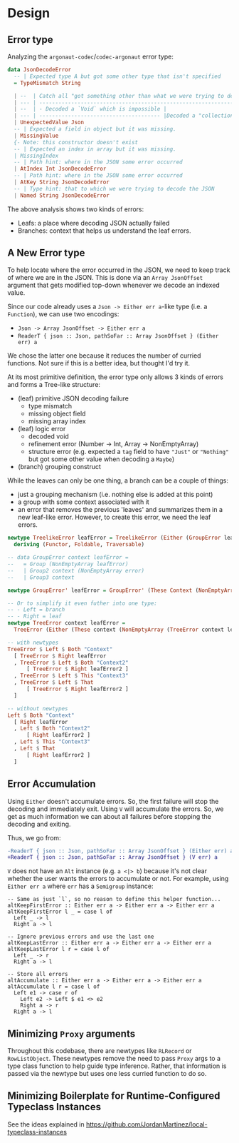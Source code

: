 # Design

## Error type

Analyzing the `argonaut-codec`/`codec-argonaut` error type:

```purs
data JsonDecodeError
  -- | Expected type A but got some other type that isn't specified
  = TypeMismatch String

  | --  | Catch all "got something other than what we were trying to decode" |
  | --- | ------------------------------------------------------------------ |Decoded the 'tag' to determine the contructor but it wasn't one of this type's constructors
  | --  | - Decoded a `Void` which is impossible |
  | --- | -------------------------------------- |Decoded a "collection" type and something failed in it
  | UnexpectedValue Json
  -- | Expected a field in object but it was missing.
  | MissingValue
  {- Note: this constructor doesn't exist
  -- | Expected an index in array but it was missing.
  | MissingIndex                                                                    -}
  -- | Path hint: where in the JSON some error occurred
  | AtIndex Int JsonDecodeError
  -- | Path hint: where in the JSON some error occurred
  | AtKey String JsonDecodeError
  -- | Type hint: that to which we were trying to decode the JSON
  | Named String JsonDecodeError
```

The above analysis shows two kinds of errors:
- Leafs: a place where decoding JSON actually failed
- Branches: context that helps us understand the leaf errors.

## A New Error type

To help locate where the error occurred in the JSON, we need to keep track of where we are in the JSON. This is done via an `Array JsonOffset` argument that gets modified top-down whenever we decode an indexed value.

Since our code already uses a `Json -> Either err a`-like type (i.e. a `Function`), we can use two encodings:
- `Json -> Array JsonOffset -> Either err a`
- `ReaderT { json :: Json, pathSoFar :: Array JsonOffset } (Either err) a`

We chose the latter one because it reduces the number of curried functions. Not sure if this is a better idea, but thought I'd try it.

At its most primitive definition, the error type only allows 3 kinds of errors and forms a Tree-like structure:
- (leaf) primitive JSON decoding failure
    - type mismatch
    - missing object field
    - missing array index
- (leaf) logic error
    - decoded void
    - refinement error (Number -> Int, Array -> NonEmptyArray)
    - structure error (e.g. expected a `tag` field to have `"Just"` or `"Nothing"` but got some other value when decoding a `Maybe`)
- (branch) grouping construct

While the leaves can only be one thing, a branch can be a couple of things:
- just a grouping mechanism (i.e. nothing else is added at this point)
- a group with some context associated with it
- an error that removes the previous 'leaves' and summarizes them in a new leaf-like error. However, to create this error, we need the leaf errors.

```purs
newtype TreelikeError leafError = TreelikeError (Either (GroupError leafError) leafError)
  deriving (Functor, Foldable, Traversable)

-- data GroupError context leafError =
--   = Group (NonEmptyArray leafError)
--   | Group2 context (NonEmptyArray error)
--   | Group3 context

newtype GroupError' leafError = GroupError' (These Context (NonEmptyArray (TreelikeError leafError)))

-- Or to simplify it even futher into one type:
-- - Left = branch
-- - Right = leaf
newtype TreeError context leafError =
  TreeError (Either (These context (NonEmptyArray (TreeError context leafError))) leafError)

-- with newtypes
TreeError $ Left $ Both "Context" 
  [ TreeError $ Right leafError
  , TreeError $ Left $ Both "Context2"
      [ TreeError $ Right leafError2 ]
  , TreeError $ Left $ This "Context3"
  , TreeError $ Left $ That
      [ TreeError $ Right leafError2 ]
  ]

-- without newtypes
Left $ Both "Context" 
  [ Right leafError
  , Left $ Both "Context2"
      [ Right leafError2 ]
  , Left $ This "Context3"
  , Left $ That
      [ Right leafError2 ]
  ]
```

## Error Accumulation

Using `Either` doesn't accumulate errors. So, the first failure will stop the decoding and immediately exit. Using `V` will accumulate the errors. So, we get as much information we can about all failures before stopping the decoding and exiting.

Thus, we go from:
```diff
-ReaderT { json :: Json, pathSoFar :: Array JsonOffset } (Either err) a
+ReaderT { json :: Json, pathSoFar :: Array JsonOffset } (V err) a
```

`V` does not have an `Alt` instance (e.g. `a <|> b`) because it's not clear whether the user wants the errors to accumulate or not. For example, using `Either err a` where `err` has a `Semigroup` instance:
```
-- Same as just `l`, so no reason to define this helper function...
altKeepFirstError :: Either err a -> Either err a -> Either err a
altKeepFirstError l _ = case l of
  Left _ -> l
  Right a -> l

-- Ignore previous errors and use the last one
altKeepLastError :: Either err a -> Either err a -> Either err a
altKeepLastError l r = case l of
  Left _ -> r
  Right a -> l

-- Store all errors
altAccumulate :: Either err a -> Either err a -> Either err a
altAccumulate l r = case l of
  Left e1 -> case r of
    Left e2 -> Left $ e1 <> e2
    Right a -> r
  Right a -> l
```

## Minimizing `Proxy` arguments

Throughout this codebase, there are newtypes like `RLRecord` or `RowListObject`. These newtypes remove the need to pass `Proxy` args to a type class function to help guide type inference. Rather, that information is passed via the newtype but uses one less curried function to do so.

## Minimizing Boilerplate for Runtime-Configured Typeclass Instances

See the ideas explained in https://github.com/JordanMartinez/local-typeclass-instances
